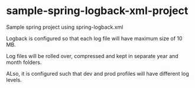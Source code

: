 # sample-spring-logback-xml-project
Sample spring project using spring-logback.xml

Logback is configured so that each log file will have maximum size of 10 MB.

Log files will be rolled over, compressed and kept in separate year and month folders.

ALso, it is configured such that dev and prod profiles will have different log levels.
